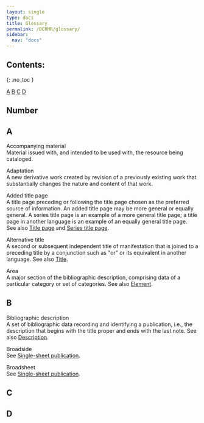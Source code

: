 ```yaml
---
layout: single
type: docs
title: Glossary
permalink: /DCRMR/glossary/
sidebar:
  nav: "docs"
---
```


## Contents:
{: .no_toc }

[A](/DCRMR/glossary/#a) [B](/DCRMR/glossary/#b) [C](/DCRMR/glossary/#c) [D](/DCRMR/glossary/#d) 

## Number

## A

<a name="Accompanying-material">Accompanying material</a>    
Material issued with, and intended to be used with, the resource being cataloged.

<a name="Adaptation">Adaptation</a>   
A new derivative work created by revision of a previously existing work that substantially changes the nature and content of that work.

<a name="Added-title-page">Added title page</a>  
A title page preceding or following the title page chosen as the preferred source of information. An added title page may be more general or equally general. A series title page is an example of a more general title page; a title page in another language is an example of an equally general title page. See also [Title page](/DCRMR/glossary/#Title-page) and [Series title page](/DCRMR/glossary/#Series-title-page).

<a name="Alternative-title">Alternative title</a>   
A second or subsequent independent title of manifestation that is joined to a preceding title by a conjunction such as "or" or its equivalent in another language. See also [Title](/DCRMR/glossary/#Title).

<a name="Area">Area</a>  
A major section of the bibliographic description, comprising data of a particular category or set of categories. See also [Element](/DCRMR/glossary/#Element).

## B

<a name="Bibliographic-description">Bibliographic description</a>  
A set of bibliographic data recording and identifying a publication, i.e., the description that begins with the title proper and ends with the last note. See also [Description](/DCRMR/glossary/#Description).

<a name="Broadside">Broadside</a>  
See [Single-sheet publication](/DCRMR/glossary/#Single-sheet-publication).

<a name="Broadsheet">Broadsheet</a>  
See [Single-sheet publication](/DCRMR/glossary/#Single-sheet-publication).

## C

## D